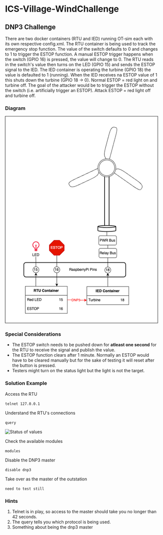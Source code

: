 # ICS-Village-WindChallenge

## DNP3 Challenge 
There are two docker containers (RTU and IED) running OT-sim each with its own respective config.xml. 
The RTU container is being used to track the emergency stop function. The value of the switch defaults to 0 and changes to 1 to trigger the ESTOP function. 
A manual ESTOP trigger happens when the switch (GPIO 16) is pressed, the value will change to 0. The RTU reads in the switch's value then turns on the LED (GPIO 15) and sends the ESTOP signal to the IED. 
The IED container is operating the turbine (GPIO 18) the value is defaulted to 1 (running). When the IED receives na ESTOP value of 1 this shuts down the turbine (GPIO 18 -> 0). 
Normal ESTOP = red light on and turbine off. 
The goal of the attacker would be to trigger the ESTOP without the switch (i.e. artificially trigger an ESTOP). 
Attack ESTOP = red light off and turbine off. 

### Diagram 
![DNP3 Challenge Overview](./dnp3.png)

### Special Considerations 
* The ESTOP switch needs to be pushed down for **atleast one second** for the RTU to receive the signal and publish the value. 
* The ESTOP function clears after 1 minute. Normally an ESTOP would have to be cleared manually but for the sake of testing it will reset after the button is pressed.
* Testers might turn on the status light but the light is not the target.

### Solution Example 

Access the RTU

```telnet 127.0.0.1```

Understand the RTU's connections

```query```

![Status of values](./telnet-query.png)

Check the available modules

```modules```

Disable the DNP3 master

```disable dnp3```

Take over as the master of the outstation

```need to test still```

### Hints
1. Telnet is in play, so access to the master should take you no longer than 42 seconds.
2. The query tells you which protocol is being used.
3. Something about being the dnp3 master
